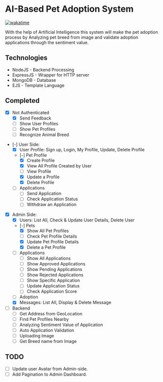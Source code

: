 # **AI-Based Pet Adoption System** <!-- omit in toc -->

[![wakatime](https://wakatime.com/badge/user/51dfdeb9-1041-42fb-9208-3de488dcae61/project/aa2ef1dc-e164-4834-8d6a-cef8208db923.svg?style=social)](https://wakatime.com/badge/user/51dfdeb9-1041-42fb-9208-3de488dcae61/project/aa2ef1dc-e164-4834-8d6a-cef8208db923)

With the help of Artificial Intelligence this system will make the pet adoption process by Analyzing pet breed from image and validate adoption applications through the sentiment value.

## **Technologies**

-   NodeJS - Backend Processing
-   ExpressJS - Wrapper for HTTP server
-   MongoDB - Database
-   EJS - Template Language

## **Completed**

-   [x] Not Authenticated
    -   [x] Send Feedback
    -   [ ] Show User Profiles
    -   [ ] Show Pet Profiles
    -   [ ] Recognize Animal Breed
-   [-] User Side:
    -   [x] User Profile: Sign up, Login, My Profile, Update, Delete Profile
    -   [-] Pet Profile
        -   [x] Create Profile
        -   [x] View All Profile Created by User
        -   [ ] View Profile
        -   [x] Update a Profile
        -   [x] Delete Profile
    -   [ ] Applications
        -   [ ] Send Application
        -   [ ] Check Application Status
        -   [ ] Withdraw an Application
-   [x] Admin Side:
    -   [x] Users: List All, Check & Update User Details, Delete User
    -   [-] Pets
        -   [x] Show All Pet Profiles
        -   [ ] Check Pet Profile Details
        -   [x] Update Pet Profile Details
        -   [x] Delete a Pet Profile
    -   [ ] Applications
        -   [ ] Show All Applications
        -   [ ] Show Approved Applications
        -   [ ] Show Pending Applications
        -   [ ] Show Rejected Applications
        -   [ ] Show Specific Application
        -   [ ] Update Application Status
        -   [ ] Check Application Score
    -   [ ] Adoption
    -   [x] Messages: List All, Display & Delete Message
-   [ ] Backend
    -   [ ] Get Address from GeoLocation
    -   [ ] Find Pet Profiles Nearby
    -   [ ] Analyzing Sentiment Value of Application
    -   [ ] Auto Application Validation
    -   [ ] Uploading Image
    -   [ ] Get Breed name from Image

## **TODO**

-   [ ] Update user Avatar from Admin-side.
-   [ ] Add Pagination to Admin Dashboard.
